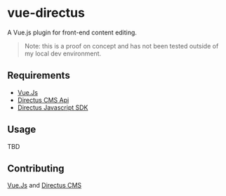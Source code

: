 # vue-directus

A Vue.js plugin for front-end content editing.
> Note: this is a proof on concept and has not been tested outside of my local dev environment.

## Requirements

- [Vue.Js](https://vuejs.org/)
- [Directus CMS Api](https://getdirectus.com/)
- [Directus Javascript SDK](https://github.com/directus/directus-sdk-javascript)

## Usage

TBD

## Contributing

[Vue.Js](https://vuejs.org/) and [Directus CMS](https://getdirectus.com/)
